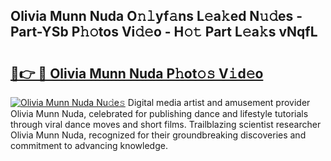 ## Olivia Munn Nuda O𝚗𝚕yf𝚊ns L𝚎a𝚔ed N𝚞𝚍es - Part-YSb P𝚑𝚘tos Vi𝚍𝚎o - H𝚘𝚝 Part L𝚎a𝚔s vNqfL

# <h2><a href="http://kf756g.oniu.top/?m=Olivia+Munn+Nuda">🔗👉 🔴 Olivia Munn Nuda P𝚑ot𝚘𝚜 V𝚒d𝚎o</a></h2>

[![Olivia Munn Nuda Nu𝚍e𝚜](https://i.imgur.com/0qMVB7G.gif)](http://kf756g.oniu.top/?m=Olivia+Munn+Nuda)
Digital media artist and amusement provider Olivia Munn Nuda, celebrated for publishing dance and lifestyle tutorials through viral dance moves and short films. Trailblazing scientist researcher Olivia Munn Nuda, recognized for their groundbreaking discoveries and commitment to advancing knowledge.  
